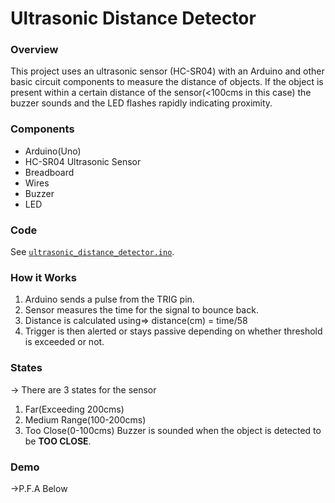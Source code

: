 # Ultrasonic Distance Detector

### Overview

This project uses an ultrasonic sensor (HC-SR04) with an Arduino and other basic circuit components to measure the distance of objects. If the object is present within a certain distance
of the sensor(<100cms in this case) the buzzer sounds and the LED flashes rapidly indicating proximity.


### Components
- Arduino(Uno)
- HC-SR04 Ultrasonic Sensor
- Breadboard
- Wires
- Buzzer
- LED

### Code 

See [`ultrasonic_distance_detector.ino`](ultrasonic_distance_detector.ino).

### How it Works
1. Arduino sends a pulse from the TRIG pin. 
2. Sensor measures the time for the signal to bounce back. 
3. Distance is calculated using=> distance(cm) = time/58 
4. Trigger is then alerted or stays passive depending on whether threshold is exceeded or not.

### States
-> There are 3 states for the sensor

1. Far(Exceeding 200cms)
2. Medium Range(100-200cms)
3. Too Close(0-100cms) Buzzer is sounded when the object is detected to be **TOO CLOSE**.

### Demo
->P.F.A Below
